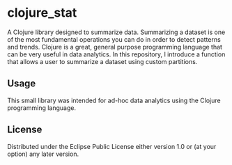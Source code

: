 # clojure_stat

A Clojure library designed to summarize data.  Summarizing a dataset is one of the most fundamental operations you can do in order to detect patterns and trends. Clojure is a great, general purpose programming language that can be very useful in data analytics. In this repository, I introduce a function that allows a user to summarize a dataset using custom partitions.

## Usage

This small library was intended for ad-hoc data analytics using the Clojure programming language.

## License
Distributed under the Eclipse Public License either version 1.0 or (at
your option) any later version.
